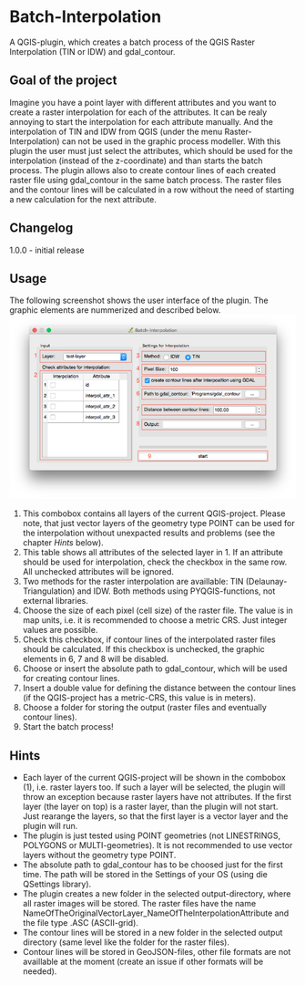 # Batch-Interpolation
A QGIS-plugin, which creates a batch process of the QGIS Raster Interpolation (TIN or IDW) and gdal_contour.

## Goal of the project
Imagine you have a point layer with different attributes and you want to create a raster interpolation for each of the attributes. It can be realy annoying to start the interpolation for each attribute manually. And the interpolation of TIN and IDW from QGIS (under the menu Raster-Interpolation) can not be used in the graphic process modeller. With this plugin the user must just select the attributes, which should be used for the interpolation (instead of the z-coordinate) and than starts the batch process. The plugin allows also to create contour lines of each created raster file using gdal_contour in the same batch process. The raster files and the contour lines will be calculated in a row without the need of starting a new calculation for the next attribute.

## Changelog
1.0.0 - initial release

## Usage
The following screenshot shows the user interface of the plugin. The graphic elements are nummerized and described below.
<br>
<img src="screenshots/usage_plugin_100.png" />
<br>
1. This combobox contains all layers of the current QGIS-project. Please note, that just vector layers of the geometry type POINT can be used for the interpolation without unexpacted results and problems (see the chapter <i>Hints</i> below).
2. This table shows all attributes of the selected layer in 1. If an attribute should be used for interpolation, check the checkbox in the same row. All unchecked attributes will be ignored.
3. Two methods for the raster interpolation are availlable: TIN (Delaunay-Triangulation) and IDW. Both methods using PYQGIS-functions, not external libraries.
4. Choose the size of each pixel (cell size) of the raster file. The value is in map units, i.e. it is recommended to choose a metric CRS. Just integer values are possible.
5. Check this checkbox, if contour lines of the interpolated raster files should be calculated. If this checkbox is unchecked, the graphic elements in 6, 7 and 8 will be disabled.
6. Choose or insert the absolute path to gdal_contour, which will be used for creating contour lines.
7. Insert a double value for defining the distance between the contour lines (if the QGIS-project has a metric-CRS, this value is in meters).
8. Choose a folder for storing the output (raster files and eventually contour lines).
9. Start the batch process!

## Hints
- Each layer of the current QGIS-project will be shown in the combobox (1), i.e. raster layers too. If such a layer will be selected, the plugin will throw an exception because raster layers have not attributes. If the first layer (the layer on top) is a raster layer, than the plugin will not start. Just rearange the layers, so that the first layer is a vector layer and the plugin will run.
- The plugin is just tested using POINT geometries (not LINESTRINGS, POLYGONS or MULTI-geometries). It is not recommended to use vector layers without the geometry type POINT.
- The absolute path to gdal_contour has to be choosed just for the first time. The path will be stored in the Settings of your OS (using die QSettings library).
- The plugin creates a new folder in the selected output-directory, where all raster images will be stored. The raster files have the name NameOfTheOriginalVectorLayer_NameOfTheInterpolationAttribute and the file type .ASC (ASCII-grid).
- The contour lines will be stored in a new folder in the selected output directory (same level like the folder for the raster files).
- Contour lines will be stored in GeoJSON-files, other file formats are not availlable at the moment (create an issue if other formats will be needed).

